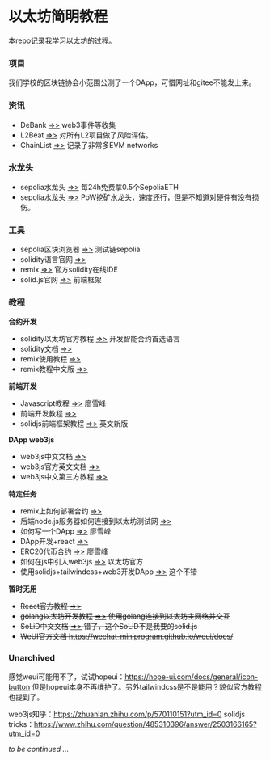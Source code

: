# 以太坊简明教程

本repo记录我学习以太坊的过程。

### 项目

我们学校的区块链协会小范围公测了一个DApp，可惜网址和gitee不能发上来。

### 资讯

* DeBank [=>>](https://debank.com/stream?tab=hot) web3事件等收集
* L2Beat [=>>](https://l2beat.com/scaling/risk) 对所有L2项目做了风险评估。 
* ChainList [=>>](https://chainlist.org/) 记录了非常多EVM networks

### 水龙头

* sepolia水龙头 [=>>](https://sepoliafaucet.com/) 每24h免费拿0.5个SepoliaETH
* sepolia水龙头 [=>>](https://sepolia-faucet.pk910.de) PoW挖矿水龙头，速度还行，但是不知道对硬件有没有损伤。

### 工具

* sepolia区块浏览器 [=>>](https://sepolia.etherscan.io/) 测试链sepolia
* solidity语言官网 [=>>](https://soliditylang.org/)
* remix [=>>](https://remix.ethereum.org/#lang=zh) 官方solidity在线IDE
* solid.js官网 [=>>](https://www.solidjs.com/) 前端框架

### 教程

**合约开发**

* solidity以太坊官方教程 [=>>](https://docs.soliditylang.org/zh/latest/) 开发智能合约首选语言
* solidity文档 [=>>](https://docs.soliditylang.org/)
* remix使用教程 [=>>](https://remix-ide.readthedocs.io/en/latest/)
* remix教程中文版 [=>>](https://remix-ide.readthedocs.io/zh_CN/latest/)

**前端开发**

* Javascript教程 [=>>](https://www.liaoxuefeng.com/wiki/1022910821149312) 廖雪峰
* 前端开发教程 [=>>](https://web.qianguyihao.com/) 
* solidjs前端框架教程 [=>>](https://docs.solidjs.com/guides/tutorials/getting-started-with-solid/welcome) 英文新版

**DApp web3js**

* web3js中文文档 [=>>](https://learnblockchain.cn/docs/web3.js/)
* web3js官方英文文档 [=>>](https://web3js.readthedocs.io/en/v1.10.0/getting-started.html)
* web3js中文第三方教程 [=>>](https://www.qikegu.com/docs/5124)

**特定任务**

* remix上如何部署合约 [=>>](https://hackernoon.com/zh/%E4%BD%BF%E7%94%A8-remix-%E6%88%96-dapp-%E5%BC%80%E5%8F%91%E7%B3%BB%E5%88%97%E5%9C%A8-ethereums-sepolia-testnet-%E4%B8%8A%E9%83%A8%E7%BD%B2%E4%BD%A0%E7%9A%84%E6%99%BA%E8%83%BD%E5%90%88%E7%BA%A6)
* 后端node.js服务器如何连接到以太坊测试网 [=>>](https://coinsbench.com/connecting-to-the-ethereum-testnet-using-only-web3-js-and-the-console-cffe0273b184)
* 如何写一个DApp [=>>](https://www.liaoxuefeng.com/wiki/1207298049439968/1207319585094880) 廖雪峰
* DApp开发+react  [=>>](https://blog.chain.link/how-to-build-a-dapp-zh/)
* ERC20代币合约 [=>>](https://www.liaoxuefeng.com/wiki/1207298049439968/1207298073798912) 廖雪峰
* 如何在js中引入web3js [=>>](https://ethereum.org/zh/developers/tutorials/set-up-web3js-to-use-ethereum-in-javascript/) 以太坊官方
* 使用solidjs+tailwindcss+web3开发DApp [=>>](https://mikedabydeen.hashnode.dev/build-a-dapp-using-solidjs-tailwindcss-web3) 这个不错

**暂时无用**

* ~~React官方教程 [=>>](https://zh-hans.react.dev/learn)~~
* ~~golang以太坊开发教程 [=>>](https://goethereumbook.org/zh/) 使用golang连接到以太坊主网络并交互~~
* ~~SoLiD中文文档 [=>>](https://learnsolid.cn/docs/) 错了，这个SoLiD不是我要的solid.js~~
* ~~WeUI官方文档 https://wechat-miniprogram.github.io/weui/docs/~~

### Unarchived

感觉weui可能用不了，试试hopeui：https://hope-ui.com/docs/general/icon-button
但是hopeui本身不再维护了。另外tailwindcss是不是能用？貌似官方教程也提到了。

web3js知乎：https://zhuanlan.zhihu.com/p/570110151?utm_id=0
solidjs tricks：https://www.zhihu.com/question/485310396/answer/2503166165?utm_id=0



*to be continued ...*
